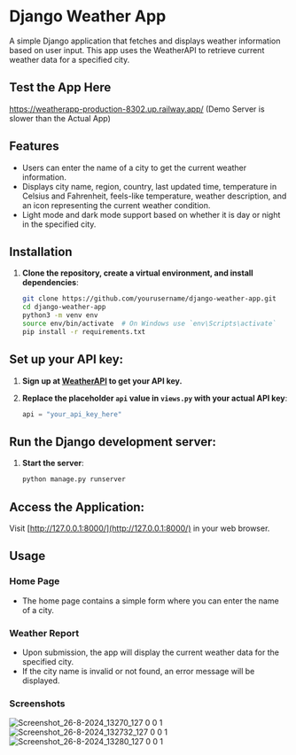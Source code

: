 # Django Weather App

A simple Django application that fetches and displays weather information based on user input. This app uses the WeatherAPI to retrieve current weather data for a specified city.

## Test the App Here
https://weatherapp-production-8302.up.railway.app/
(Demo Server is slower than the Actual App)

## Features

- Users can enter the name of a city to get the current weather information.
- Displays city name, region, country, last updated time, temperature in Celsius and Fahrenheit, feels-like temperature, weather description, and an icon representing the current weather condition.
- Light mode and dark mode support based on whether it is day or night in the specified city.

## Installation

1. **Clone the repository, create a virtual environment, and install dependencies**:
   ```bash
   git clone https://github.com/yourusername/django-weather-app.git
   cd django-weather-app
   python3 -m venv env
   source env/bin/activate  # On Windows use `env\Scripts\activate`
   pip install -r requirements.txt
   ```

## Set up your API key:

1. **Sign up at [WeatherAPI](https://www.weatherapi.com/) to get your API key.**

2. **Replace the placeholder `api` value in `views.py` with your actual API key**:
   ```python
   api = "your_api_key_here"
   ```

## Run the Django development server:

1. **Start the server**:
   ```bash
   python manage.py runserver
   ```

## Access the Application:

Visit [http://127.0.0.1:8000/](http://127.0.0.1:8000/) in your web browser.

## Usage

### Home Page

- The home page contains a simple form where you can enter the name of a city.

### Weather Report

- Upon submission, the app will display the current weather data for the specified city.
- If the city name is invalid or not found, an error message will be displayed.


### Screenshots
![Screenshot_26-8-2024_13270_127 0 0 1](https://github.com/user-attachments/assets/cbcb1d8c-4d61-431b-ad5b-f945e2298974)
![Screenshot_26-8-2024_132732_127 0 0 1](https://github.com/user-attachments/assets/0c244d49-a537-4aea-b96c-65297c5cac74)
![Screenshot_26-8-2024_13280_127 0 0 1](https://github.com/user-attachments/assets/320018ac-f024-4ed9-8a11-aed5cedb629b)
